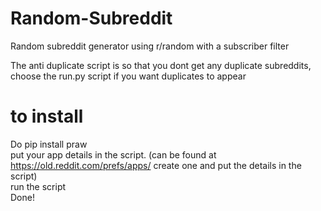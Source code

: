 # Random-Subreddit
Random subreddit generator using r/random with a subscriber filter

The anti duplicate script is so that you dont get any duplicate subreddits, choose the run.py script if you want duplicates to appear




# to install
Do pip install praw                                                                                                                                                                  
put your app details in the script. (can be found at https://old.reddit.com/prefs/apps/ create one and put the details in the script)                                                
run the script                                                                                                                                                                      
Done!

